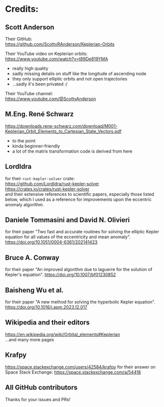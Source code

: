 # Credits:

## Scott Anderson
Their GitHub:  
https://github.com/ScottyRAnderson/Keplerian-Orbits

Their YouTube video on Keplerian orbits:  
https://www.youtube.com/watch?v=t89De819YMA  
- really high quality
- sadly missing details on stuff like the longitude of ascending node
- they only support elliptic orbits and not open trajectories
- ...sadly it's been privated :/

Their YouTube channel:  
https://www.youtube.com/@ScottyAnderson

## M.Eng. René Schwarz
https://downloads.rene-schwarz.com/download/M001-Keplerian_Orbit_Elements_to_Cartesian_State_Vectors.pdf
- to the point
- kinda beginner-friendly
- a lot of the matrix transformation code is derived from here

## LordIdra
for their `rust-kepler-solver` crate:  
https://github.com/LordIdra/rust-kepler-solver  
https://crates.io/crates/rust-kepler-solver  
and their extensive references to scientific papers, especially those listed below,
which I used as a reference for improvements upon the eccentric anomaly
algorithm.

## Daniele Tommasini and David N. Olivieri
for their paper "Two fast and accurate routines for solving the elliptic Kepler equation for all values of the eccentricity and mean anomaly".
https://doi.org/10.1051/0004-6361/202141423

## Bruce A. Conway
for their paper "An improved algorithm due to laguerre for the solution of Kepler's equation".
https://doi.org/10.1007/bf01230852

## Baisheng Wu et al.
for their paper "A new method for solving the hyperbolic Kepler equation".  
https://doi.org/10.1016/j.apm.2023.12.017

## Wikipedia and their editors
https://en.wikipedia.org/wiki/Orbital_elements#Keplerian  
...and many more pages

## Krafpy
https://space.stackexchange.com/users/42584/krafpy
for their answer on Space Stack Exchange:
https://space.stackexchange.com/a/54418

## All GitHub contributors
Thanks for your issues and PRs!
